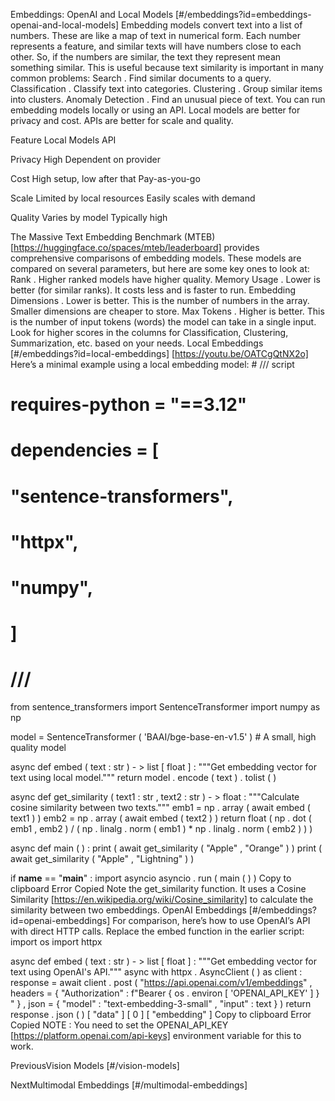 Embeddings: OpenAI and Local Models [#/embeddings?id=embeddings-openai-and-local-models] Embedding models convert text into a list of numbers. These are like a map of text in numerical form. Each number represents a feature, and similar texts will have numbers close to each other. So, if the numbers are similar, the text they represent mean something similar. This is useful because text similarity is important in many common problems: Search . Find similar documents to a query. Classification . Classify text into categories. Clustering . Group similar items into clusters. Anomaly Detection . Find an unusual piece of text. You can run embedding models locally or using an API. Local models are better for privacy and cost. APIs are better for scale and quality.

Feature
Local Models
API

Privacy
High
Dependent on provider

Cost
High setup, low after that
Pay-as-you-go

Scale
Limited by local resources
Easily scales with demand

Quality
Varies by model
Typically high

The Massive Text Embedding Benchmark (MTEB) [https://huggingface.co/spaces/mteb/leaderboard] provides comprehensive comparisons of embedding models. These models are compared on several parameters, but here are some key ones to look at: Rank . Higher ranked models have higher quality. Memory Usage . Lower is better (for similar ranks). It costs less and is faster to run. Embedding Dimensions . Lower is better. This is the number of numbers in the array. Smaller dimensions are cheaper to store. Max Tokens . Higher is better. This is the number of input tokens (words) the model can take in a single input. Look for higher scores in the columns for Classification, Clustering, Summarization, etc. based on your needs. Local Embeddings [#/embeddings?id=local-embeddings] [https://youtu.be/OATCgQtNX2o] Here’s a minimal example using a local embedding model: # /// script
# requires-python = "==3.12"
# dependencies = [
# "sentence-transformers",
# "httpx",
# "numpy",
# ]
# ///

from sentence_transformers import SentenceTransformer
import numpy as np

model = SentenceTransformer ( 'BAAI/bge-base-en-v1.5' ) # A small, high quality model

async def embed ( text : str ) - > list [ float ] :
"""Get embedding vector for text using local model."""
return model . encode ( text ) . tolist ( )

async def get_similarity ( text1 : str , text2 : str ) - > float :
"""Calculate cosine similarity between two texts."""
emb1 = np . array ( await embed ( text1 ) )
emb2 = np . array ( await embed ( text2 ) )
return float ( np . dot ( emb1 , emb2 ) / ( np . linalg . norm ( emb1 ) * np . linalg . norm ( emb2 ) ) )

async def main ( ) :
print ( await get_similarity ( "Apple" , "Orange" ) )
print ( await get_similarity ( "Apple" , "Lightning" ) )

if __name__ == "__main__" :
import asyncio
asyncio . run ( main ( ) ) Copy to clipboard Error Copied Note the get_similarity function. It uses a Cosine Similarity [https://en.wikipedia.org/wiki/Cosine_similarity] to calculate the similarity between two embeddings. OpenAI Embeddings [#/embeddings?id=openai-embeddings] For comparison, here’s how to use OpenAI’s API with direct HTTP calls. Replace the embed function in the earlier script: import os
import httpx

async def embed ( text : str ) - > list [ float ] :
"""Get embedding vector for text using OpenAI's API."""
async with httpx . AsyncClient ( ) as client :
response = await client . post (
"https://api.openai.com/v1/embeddings" ,
headers = { "Authorization" : f"Bearer { os . environ [ 'OPENAI_API_KEY' ] } " } ,
json = { "model" : "text-embedding-3-small" , "input" : text }
)
return response . json ( ) [ "data" ] [ 0 ] [ "embedding" ] Copy to clipboard Error Copied NOTE : You need to set the OPENAI_API_KEY [https://platform.openai.com/api-keys] environment variable for this to work.

PreviousVision Models [#/vision-models]

NextMultimodal Embeddings [#/multimodal-embeddings]